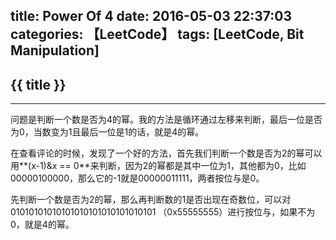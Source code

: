 title: Power Of 4
date: 2016-05-03 22:37:03
categories: 【LeetCode】
tags: [LeetCode, Bit Manipulation]
---
## {{ title }} ##

---

问题是判断一个数是否为4的幂。我的方法是循环通过左移来判断，最后一位是否为0，当数变为1且最后一位是1的话，就是4的幂。

在查看评论的时候，发现了一个好的方法，首先我们判断一个数是否为2的幂可以用**(x-1)&x == 0**来判断，因为2的幂都是其中一位为1，其他都为0，比如00000100000，那么它的-1就是00000011111，两者按位与是0。

先判断一个数是否为2的幂，那么再判断数的1是否出现在奇数位，可以对01010101010101010101010101010101 （0x55555555）进行按位与，如果不为0，就是4的幂。
